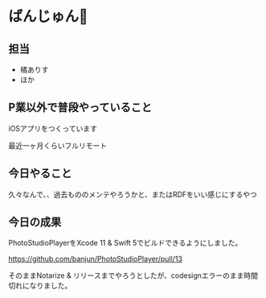 # ばんじゅん🍓

## 担当

- 橘ありす
- ほか

## P業以外で普段やっていること

iOSアプリをつくっています

最近一ヶ月くらいフルリモート

## 今日やること

久々なんで、、過去もののメンテやろうかと、またはRDFをいい感じにするやつ

## 今日の成果

PhotoStudioPlayerをXcode 11 & Swift 5でビルドできるようにしました。

https://github.com/banjun/PhotoStudioPlayer/pull/13

そのままNotarize & リリースまでやろうとしたが、codesignエラーのまま時間切れになりました。